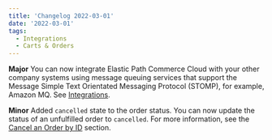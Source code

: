 ```yaml
---
title: 'Changelog 2022-03-01'
date: '2022-03-01'
tags:
  - Integrations
  - Carts & Orders
---
```

**Major** You can now integrate Elastic Path Commerce Cloud with your other company systems using message queuing services that support the Message Simple Text Orientated Messaging Protocol (STOMP), for example, Amazon MQ. See [Integrations](/docs/api/integrations/integrations-introduction).

**Minor** Added `cancelled` state to the order status. You can now update the status of an unfulfilled order to `cancelled`. For more information, see the [Cancel an Order by ID](/docs/api/carts/update-an-order) section.
